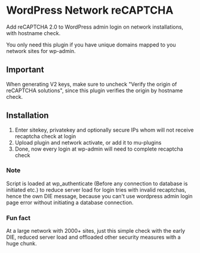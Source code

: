 # WordPress Network reCAPTCHA

Add reCAPTCHA 2.0 to WordPress admin login on network installations, with hostname check.

You only need this plugin if you have unique domains mapped to you network sites for wp-admin.

## Important

When generating V2 keys, make sure to uncheck "Verify the origin of reCAPTCHA solutions", since this plugin verifies the origin by hostname check.

## Installation

1) Enter sitekey, privatekey and optionally secure IPs whom will not receive recaptcha check at login
2) Upload plugin and network activate, or add it to mu-plugins
3) Done, now every login at wp-admin will need to complete recaptcha check

### Note

Script is loaded at wp_authenticate (Before any connection to database is initiated etc.) to reduce server load for login tries with invalid recaptchas, hence the own DIE message, because you can't use wordpress admin login page error without initiating a database connection.

### Fun fact

At a large network with 2000+ sites, just this simple check with the early DIE, reduced server load and offloaded other security measures with a huge chunk.